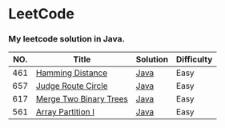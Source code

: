 # LeetCode
### My leetcode solution in Java.

| NO. | Title | Solution | Difficulty |
| --- | --- | --- | --- |
| 461 | [Hamming Distance](https://leetcode.com/problems/hamming-distance/description/) | [Java](https://github.com/maoyunfei/LeetCode/blob/master/problems/src/HammingDistance/HammingDistance.java) | Easy |
| 657 | [Judge Route Circle](https://leetcode.com/problems/judge-route-circle/description/) | [Java](https://github.com/maoyunfei/LeetCode/blob/master/problems/src/JudgeRouteCircle/JudgeRouteCircle.java) | Easy |
| 617 | [Merge Two Binary Trees](https://leetcode.com/problems/merge-two-binary-trees/description/) | [Java](https://github.com/maoyunfei/LeetCode/blob/master/problems/src/MergeTwoBinaryTrees/MergeTwoBinaryTrees.java) | Easy |
| 561 | [Array Partition I](https://leetcode.com/problems/array-partition-i/description/) | [Java](https://github.com/maoyunfei/LeetCode/blob/master/problems/src/ArrayPartitionI/ArrayPartitionI.java) | Easy |
